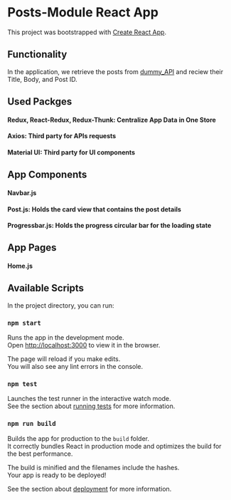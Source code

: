 # Posts-Module React App

This project was bootstrapped with [Create React App](https://github.com/facebook/create-react-app).

## Functionality

In the application, we retrieve the posts from [dummy_API](https://jsonplaceholder.typicode.com/posts) and reciew their Title, Body, and Post ID. 

## Used Packges

#### Redux, React-Redux, Redux-Thunk: Centralize App Data in One Store
#### Axios: Third party for APIs requests
#### Material UI: Third party for UI components

## App Components

#### Navbar.js 
#### Post.js: Holds the card view that contains the post details
#### Progressbar.js: Holds the progress circular bar for the loading state

## App Pages

#### Home.js 


## Available Scripts

In the project directory, you can run:

### `npm start`

Runs the app in the development mode.\
Open [http://localhost:3000](http://localhost:3000) to view it in the browser.

The page will reload if you make edits.\
You will also see any lint errors in the console.

### `npm test`

Launches the test runner in the interactive watch mode.\
See the section about [running tests](https://facebook.github.io/create-react-app/docs/running-tests) for more information.

### `npm run build`

Builds the app for production to the `build` folder.\
It correctly bundles React in production mode and optimizes the build for the best performance.

The build is minified and the filenames include the hashes.\
Your app is ready to be deployed!

See the section about [deployment](https://facebook.github.io/create-react-app/docs/deployment) for more information.

